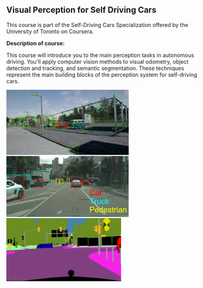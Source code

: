 Visual Perception for Self Driving Cars
---
This course is part of the Self-Driving Cars Specialization offered by the University of Toronto on Coursera.

**Description of course:**

This course will introduce you to the main perception tasks in autonomous driving. You'll apply computer vision methods to visual odometry, object detection and tracking, and semantic segmentation. These techniques represent the main building blocks of the perception system for self-driving cars. 

<img src="pics/VisualOdometry.PNG" width="320"> <img src="pics/ObjectDetection.PNG" width="320"> <img src="pics/SemanticSeg.PNG" width="300">
